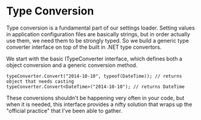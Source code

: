 # Type Conversion

Type conversion is a fundamental part of our settings loader.  Setting values in application configuration files are basically strings, but in order actually use them, we need them to be strongly typed.  So we build a generic type converter interface on top of the built in .NET type convertors.

We start with the basic ITypeConverter interface, which defines both a object conversion and a generic conversion method.

```
typeConverter.Convert("2014-10-10", typeof(DateTime)); // returns object that needs casting
typeConverter.Convert<DateTime>("2014-10-10"); // returns DateTime
```

These conversions shouldn't be happening very often in your code, but when it is needed, this interface provides a nifty solution that wraps up the "official practice" that I've been able to gather.